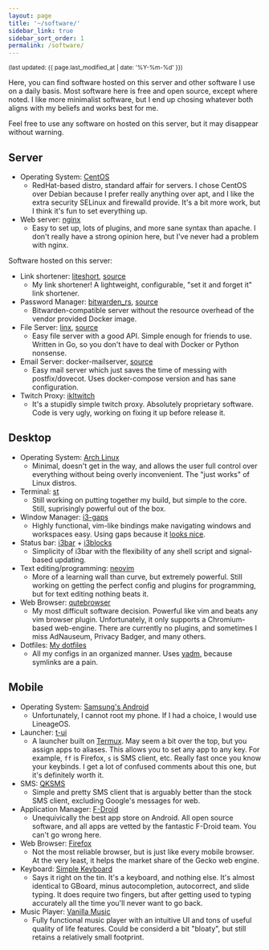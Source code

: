 ```yaml
---
layout: page
title: '~/software/'
sidebar_link: true
sidebar_sort_order: 1
permalink: /software/
---
```


<sup>(last updated: {{ page.last_modified_at | date: '%Y-%m-%d' }})</sup>
<style>.content p {margin-bottom: .25em;}
.content li > ul {font-size: .75em;}
.content ul {margin-bottom: 0em;}
</style>

Here, you can find software hosted on this server and other software I use on a daily basis. Most software here is free and open source, except where noted. I like more minimalist software, but I end up chosing whatever both aligns with my beliefs and works best for me.

Feel free to use any software on hosted on this server, but it may disappear without warning. 

## Server
* Operating System: [CentOS](https://centos.org)
    * RedHat-based distro, standard affair for servers. I chose CentOS over Debian because I prefer really anything over apt, and I like the extra security SELinux and firewalld provide. It's a bit more work, but I think it's fun to set everything up.
* Web server: [nginx](https://nginx.org)
    * Easy to set up, lots of plugins, and more sane syntax than apache. I don't really have a strong opinion here, but I've never had a problem with nginx. 

Software hosted on this server:
* Link shortener: [liteshort](https://ls.ikl.sh/), [source](https://github.com/132ikl/liteshort/)
    * My link shortener! A lightweight, configurable, "set it and forget it" link shortener. 
* Password Manager: [bitwarden_rs](https://bw.ikl.sh/), [source](https://github.com/dani-garcia/bitwarden_rs)
    * Bitwarden-compatible server without the resource overhead of the vendor provided Docker image.
* File Server: [linx](https://fs.ikl.sh), [source](https://github.com/andreimarcu/linx-server/)
    * Easy file server with a good API. Simple enough for friends to use. Written in Go, so you don't have to deal with Docker or Python nonsense.
* Email Server: docker-mailserver, [source](https://github.com/tomav/docker-mailserver)
    * Easy mail server which just saves the time of messing with postfix/dovecot. Uses docker-compose version and has sane configuration.
* Twitch Proxy: [ikltwitch](https://twitch.ikl.sh)
    * It's a stupidly simple twitch proxy. Absolutely proprietary software. Code is very ugly, working on fixing it up before release it.

## Desktop
* Operating System: [Arch Linux](https://archlinux.org)
    * Minimal, doesn't get in the way, and allows the user full control over everything without being overly inconvenient. The "just works" of Linux distros.
* Terminal: [st](https://st.suckless.org/)
    * Still working on putting together my build, but simple to the core. Still, suprisingly powerful out of the box.
* Window Manager: [i3-gaps](https://github.com/Airblader/i3)
    * Highly functional, vim-like bindings make navigating windows and workspaces easy. Using gaps because it [looks nice](/media/looks-nice.png).
* Status bar: [i3bar](https://github.com/i3/i3) + [i3blocks](https://github.com/vivien/i3blocks)
    * Simplicity of i3bar with the flexibility of any shell script and signal-based updating.
* Text editing/programming: [neovim](https://github.com/neovim/neovim)
    * More of a learning wall than curve, but extremely powerful. Still working on getting the perfect config and plugins for programming, but for text editing nothing beats it.
* Web Browser: [qutebrowser](https://github.com/qutebrowser/qutebrowser/)
    * My most difficult software decision. Powerful like vim and beats any vim browser plugin. Unfortunately, it only supports a Chromium-based web-engine. There are currently no plugins, and sometimes I miss AdNauseum, Privacy Badger, and many others.
* Dotfiles: [My dotfiles](https://github.com/132ikl/dotfiles) 
    * All my configs in an organized manner. Uses [yadm](https://github.com/TheLocehiliosan/yadm), because symlinks are a pain.


## Mobile
* Operating System: [Samsung's Android](https://android.com)
    * Unfortunately, I cannot root my phone. If I had a choice, I would use LineageOS.
* Launcher: [t-ui](https://github.com/fAndreuzzi/TUI-ConsoleLauncher)
    * A launcher built on [Termux](https://termux.com). May seem a bit over the top, but you assign apps to aliases. This allows you to set any app to any key. For example, `ff` is Firefox, `s` is SMS client, etc. Really fast once you know your keybinds. I get a lot of confused comments about this one, but it's definitely worth it.  
* SMS: [QKSMS](https://github.com/moezbhatti/qksms)
    * Simple and pretty SMS client that is arguably better than the stock SMS client, excluding Google's messages for web.    
* Application Manager: [F-Droid](https://f-droid.org)
    * Unequivically the best app store on Android. All open source software, and all apps are vetted by the fantastic F-Droid team. You can't go wrong here.
* Web Browser: [Firefox](https://www.mozilla.org/en-US/firefox/mobile/)
    * Not the most reliable browser, but is just like every mobile browser. At the very least, it helps the market share of the Gecko web engine.
* Keyboard: [Simple Keyboard](https://github.com/rkkr/simple-keyboard)
    * Says it right on the tin. It's a keyboard, and nothing else. It's almost identical to GBoard, minus autocompletion, autocorrect, and slide typing. It does require two fingers, but after getting used to typing accurately all the time you'll never want to go back.
* Music Player: [Vanilla Music](https://github.com/vanilla-music/vanilla)
    * Fully functional music player with an intuitive UI and tons of useful quality of life features. Could be considerd a bit "bloaty", but still retains a relatively small footprint.
